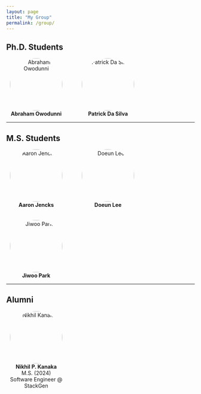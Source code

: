 ```yaml
---
layout: page
title: "My Group"
permalink: /group/
---
```


<style>
.group-grid {
  display: flex;
  flex-wrap: wrap;
  gap: 2rem;
}
.group-member {
  width: 160px;
  text-align: center;
}
.group-member img {
  border-radius: 50%;
  width: 140px;
  height: 140px;
  object-fit: cover;
}
.group-member a {
  text-decoration: none;
  color: inherit;
}
</style>

## Ph.D. Students

<div class="group-grid">

<div class="group-member">
  <img src="/files/images/group/abraham.jpg" alt="Abraham Owodunni">
  <div>
    <strong><a href="https://abraham.example.com" target="_blank">Abraham Owodunni</a></strong><br>
  </div>
</div>

<div class="group-member">
  <img src="/files/images/group/patrick.jpg" alt="Patrick Da Silva">
  <div>
    <strong><a href="https://patrick.example.com" target="_blank">Patrick Da Silva</a></strong><br>
  </div>
</div>

</div>

---

## M.S. Students

<div class="group-grid">

<div class="group-member">
  <img src="/files/images/group/aaron.jpg" alt="Aaron Jencks">
  <div>
    <strong><a href="https://aaron.example.com" target="_blank">Aaron Jencks</a></strong><br>
  </div>
</div>

<div class="group-member">
  <img src="/files/images/group/doeun.jpg" alt="Doeun Lee">
  <div>
    <strong>Doeun Lee</strong><br>
  </div>
</div>

<div class="group-member">
  <img src="/files/images/group/jiwoo.jpg" alt="Jiwoo Park">
  <div>
    <strong>Jiwoo Park</strong><br>
  </div>
</div>

</div>

---

## Alumni

<div class="group-grid">

<div class="group-member">
  <img src="/files/images/group/nikhil.jpg" alt="Nikhil Kanaka">
  <div>
    <strong><a href="https://www.linkedin.com/in/nikhilkanaka/" target="_blank">Nikhil P. Kanaka</a></strong><br>
    M.S. (2024)<br>
    Software Engineer @ StackGen
  </div>
</div>

</div>
